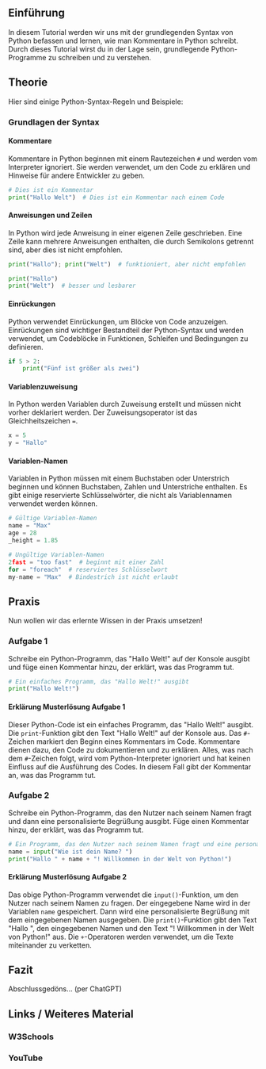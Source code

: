 ## Einführung
In diesem Tutorial werden wir uns mit der grundlegenden Syntax von Python befassen und lernen, wie man Kommentare in Python schreibt. Durch dieses Tutorial wirst du in der Lage sein, grundlegende Python-Programme zu schreiben und zu verstehen.

## Theorie
Hier sind einige Python-Syntax-Regeln und Beispiele:

### Grundlagen der Syntax

#### Kommentare

Kommentare in Python beginnen mit einem Rautezeichen `#` und werden vom Interpreter ignoriert. Sie werden verwendet, um den Code zu erklären und Hinweise für andere Entwickler zu geben.

```python
# Dies ist ein Kommentar
print("Hallo Welt")  # Dies ist ein Kommentar nach einem Code
```

#### Anweisungen und Zeilen

In Python wird jede Anweisung in einer eigenen Zeile geschrieben. Eine Zeile kann mehrere Anweisungen enthalten, die durch Semikolons getrennt sind, aber dies ist nicht empfohlen.

```python
print("Hallo"); print("Welt")  # funktioniert, aber nicht empfohlen

print("Hallo")
print("Welt")  # besser und lesbarer
```

#### Einrückungen

Python verwendet Einrückungen, um Blöcke von Code anzuzeigen. Einrückungen sind wichtiger Bestandteil der Python-Syntax und werden verwendet, um Codeblöcke in Funktionen, Schleifen und Bedingungen zu definieren.

```python
if 5 > 2:
    print("Fünf ist größer als zwei")
```

#### Variablenzuweisung

In Python werden Variablen durch Zuweisung erstellt und müssen nicht vorher deklariert werden. Der Zuweisungsoperator ist das Gleichheitszeichen `=`.

```python
x = 5
y = "Hallo"
```

#### Variablen-Namen

Variablen in Python müssen mit einem Buchstaben oder Unterstrich beginnen und können Buchstaben, Zahlen und Unterstriche enthalten. Es gibt einige reservierte Schlüsselwörter, die nicht als Variablennamen verwendet werden können.

```python
# Gültige Variablen-Namen
name = "Max"
age = 28
_height = 1.85

# Ungültige Variablen-Namen
2fast = "too fast"  # beginnt mit einer Zahl
for = "foreach"  # reserviertes Schlüsselwort
my-name = "Max"  # Bindestrich ist nicht erlaubt
```

## Praxis
Nun wollen wir das erlernte Wissen in der Praxis umsetzen! 

### Aufgabe 1
Schreibe ein Python-Programm, das "Hallo Welt!" auf der Konsole ausgibt und füge einen Kommentar hinzu, der erklärt, was das Programm tut.

```python
# Ein einfaches Programm, das "Hallo Welt!" ausgibt
print("Hallo Welt!")
```
#### Erklärung Musterlösung Aufgabe 1

Dieser Python-Code ist ein einfaches Programm, das "Hallo Welt!" ausgibt. Die `print`-Funktion gibt den Text "Hallo Welt!" auf der Konsole aus. Das `#`-Zeichen markiert den Beginn eines Kommentars im Code. Kommentare dienen dazu, den Code zu dokumentieren und zu erklären. Alles, was nach dem `#`-Zeichen folgt, wird vom Python-Interpreter ignoriert und hat keinen Einfluss auf die Ausführung des Codes. In diesem Fall gibt der Kommentar an, was das Programm tut.

### Aufgabe 2
Schreibe ein Python-Programm, das den Nutzer nach seinem Namen fragt und dann eine personalisierte Begrüßung ausgibt. Füge einen Kommentar hinzu, der erklärt, was das Programm tut.

```python
# Ein Programm, das den Nutzer nach seinem Namen fragt und eine personalisierte Begrüßung ausgibt
name = input("Wie ist dein Name? ")
print("Hallo " + name + "! Willkommen in der Welt von Python!")
```
#### Erklärung Musterlösung Aufgabe 2

Das obige Python-Programm verwendet die `input()`-Funktion, um den Nutzer nach seinem Namen zu fragen. Der eingegebene Name wird in der Variablen `name` gespeichert. Dann wird eine personalisierte Begrüßung mit dem eingegebenen Namen ausgegeben. Die `print()`-Funktion gibt den Text "Hallo ", den eingegebenen Namen und den Text "! Willkommen in der Welt von Python!" aus. Die `+`-Operatoren werden verwendet, um die Texte miteinander zu verketten.

## Fazit 

Abschlussgedöns... (per ChatGPT) 

 

## Links / Weiteres Material 

### W3Schools 

### YouTube 
